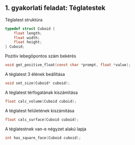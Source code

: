 ## 1. gyakorlati feladat: Téglatestek

Téglatest struktúra
```c
typedef struct Cuboid {
    float length;
    float width;
    float height;
} Cuboid;
```
Pozitív lebegőpontos szám bekérés
```c
void get_positive_float(const char *prompt, float *value);
```
A téglatest 3 élének beállítása
```c
void set_size(Cuboid* cuboid);
```
A téglatest térfogatának kiszámítása
```c
float calc_volume(Cuboid cuboid);
```
A téglatest felületének kiszámítása
```c
float calc_surface(Cuboid cuboid);
```
A téglatestnek van-e négyzet alakú lapja
```c
int has_square_face(Cuboid cuboid);
```
